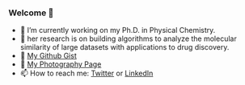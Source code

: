 ### Welcome 👋

- 🔭 I’m currently working on my Ph.D. in Physical Chemistry.
- 🌱 her research is on building algorithms to analyze the molecular similarity of large datasets with applications to drug discovery.
- 📝 [My Github Gist](https://gist.github.com/lexinsea)
- 📸 [My Photography Page](http://vsco.co/-lexin)
- 📫 How to reach me: [Twitter](https://twitter.com/lexinc_) or [LinkedIn](https://www.linkedin.com/in/lexinc/)

